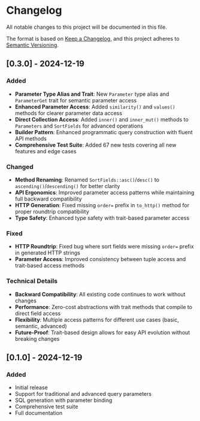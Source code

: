 # Changelog

All notable changes to this project will be documented in this file.

The format is based on [Keep a Changelog](https://keepachangelog.com/en/1.0.0/),
and this project adheres to [Semantic Versioning](https://semver.org/spec/v2.0.0.html).

## [0.3.0] - 2024-12-19

### Added
- **Parameter Type Alias and Trait**: New `Parameter` type alias and `ParameterGet` trait for semantic parameter access
- **Enhanced Parameter Access**: Added `similarity()` and `values()` methods for clearer parameter data access
- **Direct Collection Access**: Added `inner()` and `inner_mut()` methods to `Parameters` and `SortFields` for advanced operations
- **Builder Pattern**: Enhanced programmatic query construction with fluent API methods
- **Comprehensive Test Suite**: Added 67 new tests covering all new features and edge cases

### Changed
- **Method Renaming**: Renamed `SortFields::asc()`/`desc()` to `ascending()`/`descending()` for better clarity
- **API Ergonomics**: Improved parameter access patterns while maintaining full backward compatibility
- **HTTP Generation**: Fixed missing `order=` prefix in `to_http()` method for proper roundtrip compatibility
- **Type Safety**: Enhanced type safety with trait-based parameter access

### Fixed
- **HTTP Roundtrip**: Fixed bug where sort fields were missing `order=` prefix in generated HTTP strings
- **Parameter Access**: Improved consistency between tuple access and trait-based access methods

### Technical Details
- **Backward Compatibility**: All existing code continues to work without changes
- **Performance**: Zero-cost abstractions with trait methods that compile to direct field access
- **Flexibility**: Multiple access patterns for different use cases (basic, semantic, advanced)
- **Future-Proof**: Trait-based design allows for easy API evolution without breaking changes

## [0.1.0] - 2024-12-19

### Added
- Initial release
- Support for traditional and advanced query parameters
- SQL generation with parameter binding
- Comprehensive test suite
- Full documentation
